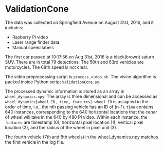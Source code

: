 # ValidationCone

The data was collected on Springfield Avenue on August 31st, 2016, and it includes:
- Rapberry Pi video
- Laser range finder data
- Manual speed labels 

The first car passed at 10:17:56 on Aug 31st, 2016 is a black(brown) saturn SUV. There are in total 79 detections. The 50th and 63rd vehicles are motorcycles. The 68th speed is not clear.

The video preprocessing script is `process_video.sh`. The vision algorithm is packed inside Python script `ValidationCone.py`.

The processed dynamic information is stored as an array in `wheel_dynamics.npy`. The array is three dimensional and can be accessed as `wheel_dynamics[wheel_ID, time, features]`. `wheel_ID` is assigned in the order of time, i.e., the nth passing vehicle has an ID of (n-1). `time` contains 640 instances, corresponding to the 640 horizontal locations that the cener of wheel will take in the 640 by 480 Pi video. Within each instance, the `features` are timestamp (0), horizontal pixel location (1), vertical pixel location (2), and the radius of the wheel in pixel unit (3).

The fourth vehicle (7th and 8th wheels) in the wheel_dynamics.npy matches the first vehicle in the log file.
